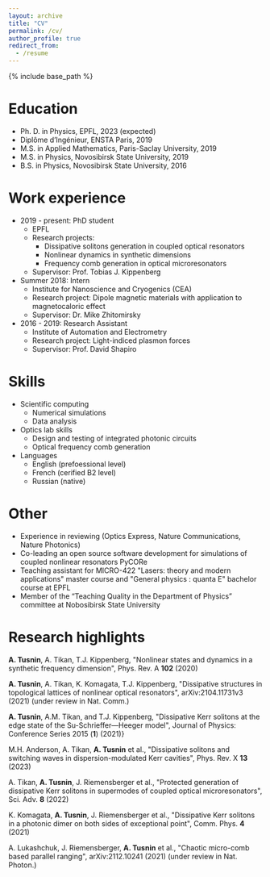 ```yaml
---
layout: archive
title: "CV"
permalink: /cv/
author_profile: true
redirect_from:
  - /resume
---
```


{% include base_path %}

Education
======
* Ph. D. in Physics, EPFL, 2023 (expected)
* Diplôme d’Ingénieur, ENSTA Paris, 2019
* M.S. in Applied Mathematics, Paris-Saclay University, 2019
* M.S. in Physics, Novosibirsk State University, 2019
* B.S. in Physics, Novosibirsk State University, 2016

Work experience
======
* 2019 - present: PhD student
  - EPFL
  - Research projects: 
    - Dissipative solitons generation in coupled optical resonators
    - Nonlinear dynamics in synthetic dimensions
    - Frequency comb generation in optical microresonators
  - Supervisor: Prof. Tobias J. Kippenberg
* Summer 2018: Intern
  - Institute for Nanoscience and Cryogenics (CEA)
  - Research project: Dipole magnetic materials with application to magnetocaloric effect 
  - Supervisor: Dr. Mike Zhitomirsky
* 2016 - 2019: Research Assistant
  - Institute of Automation and Electrometry
  - Research project: Light-indiced plasmon forces
  - Supervisor: Prof. David Shapiro
  
Skills
======
* Scientific computing
  * Numerical simulations
  * Data analysis
* Optics lab skills
  * Design and testing of integrated photonic circuits
  * Optical frequency comb generation
* Languages
  * English (prefoessional level)
  * French (cerified B2 level)
  * Russian (native)

Other
=====
* Experience in reviewing (Optics Express, Nature Communications, Nature Photonics)
* Co-leading an open source software development for simulations of coupled nonlinear resonators PyCORe
* Teaching assistant for MICRO-422 "Lasers: theory and modern applications" master course and "General physics : quanta E" bachelor course at EPFL 
* Member of the “Teaching Quality in the Department of Physics” committee at Nobosibirsk State University

Research highlights
======
**A. Tusnin**, A. Tikan, T.J. Kippenberg, "Nonlinear states and dynamics in a synthetic frequency dimension", Phys. Rev. A   **102** (2020)

**A. Tusnin**, A. Tikan, K. Komagata, T.J. Kippenberg, "Dissipative structures in topological lattices of nonlinear optical resonators", arXiv:2104.11731v3 (2021) (under review in Nat. Comm.)

**A. Tusnin**, A.M. Tikan, and T.J. Kippenberg, "Dissipative Kerr solitons at the edge state of the Su-Schrieffer—Heeger model", Journal of Physics: Conference Series 2015 (**1**) (2021)}

M.H. Anderson, A. Tikan, **A. Tusnin** et al., "Dissipative solitons and switching waves in dispersion-modulated Kerr cavities", Phys. Rev. X **13** (2023)

A. Tikan, **A. Tusnin**, J. Riemensberger et al., "Protected generation of dissipative Kerr solitons in supermodes of coupled optical microresonators", Sci. Adv. **8** (2022)


K. Komagata, **A. Tusnin**, J. Riemensberger et al., "Dissipative Kerr solitons in a photonic dimer on both sides of exceptional point", Comm. Phys. **4** (2021)

A. Lukashchuk, J. Riemensberger, **A. Tusnin** et al., "Chaotic micro-comb based parallel ranging", arXiv:2112.10241 (2021) (under review in Nat. Photon.)

